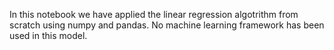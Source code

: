 In this notebook we have applied the linear regression algotrithm from scratch using numpy and pandas.
No machine learning framework has been used in this model.
